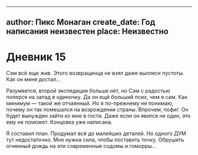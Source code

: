 
---
author: Пикс Монаган
create_date: Год написания неизвестен
place: Неизвестно
---

# Дневник 15


Сэм всё еще жив. Этого возвращенца не взял даже выплеск пустоты. Как он меня достал...


Разумеется, второй экспедиции больше нет, но Сэм с радостью поперся на запад в одиночку. Да он ещё больший псих, чем я сам. Как минимум — такой же отчаянный. Но я по-прежнему не понимаю, почему он так помешался на возрождении страны. Впрочем, пофиг. Он будет вынужден зайти ко мне в гости. Даже если он явится не один, это ему не поможет. Концовка уже написана.


Я составил план. Продумал всё до малейших деталей. Но одного ДУМ тут недостаточно. Мне нужна сила, чтобы поставить точку. Обрушить огненный дождь на эти современные содомы и гоморры...




